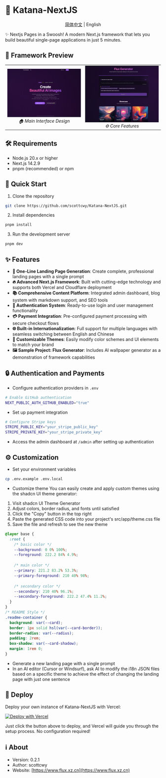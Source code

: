 # 🚀 Katana-NextJS

<div align="center">

[简体中文](./README.md) | English

</div>

✨ Nextjs Pages in a Swoosh! A modern Next.js framework that lets you build beautiful single-page applications in just 5 minutes.

## 🌟 Framework Preview

<div align="center">
  <table>
    <tr>
      <td align="center">
        <img src="preview.png" alt="Main Interface" width="400px" />
        <br />
        <em>🏠 Main Interface Design</em>
      </td>
      <td align="center">
        <img src="preview-generator.png" alt="Features" width="400px" />
        <br />
        <em>⚙️ Core Features</em>
      </td>
    </tr>
  </table>
</div>

## 🛠️ Requirements

- Node.js 20.x or higher
- Next.js 14.2.9
- pnpm (recommended) or npm

## 🚀 Quick Start

1. Clone the repository

```bash
git clone https://github.com/scottcwy/Katana-NextJS.git
```

2. Install dependencies

```bash
pnpm install
```

3. Run the development server

```bash
pnpm dev
```

## ✨ Features

- **📝 One-Line Landing Page Generation**: Create complete, professional landing pages with a single prompt
- **🔥 Advanced Next.js Framework**: Built with cutting-edge technology and supports both Vercel and Cloudflare deployment
- **📚 Comprehensive Content Platform**: Integrated admin dashboard, blog system with markdown support, and SEO tools
- **🔐 Authentication System**: Ready-to-use login and user management functionality
- **💳 Payment Integration**: Pre-configured payment processing with secure checkout flows
- **🌐 Built-in Internationalization**: Full support for multiple languages with seamless switching between English and Chinese
- **🎨 Customizable Themes**: Easily modify color schemes and UI elements to match your brand
- **🖼️ Sample Project: Flux Generator**: Includes AI wallpaper generator as a demonstration of framework capabilities

## 🔒 Authentication and Payments

- Configure authentication providers in `.env`

```bash
# Enable GitHub authentication
NEXT_PUBLIC_AUTH_GITHUB_ENABLED="true"
```

- Set up payment integration

```bash
# Configure Stripe keys
STRIPE_PUBLIC_KEY="your_stripe_public_key"
STRIPE_PRIVATE_KEY="your_stripe_private_key"
```

- Access the admin dashboard at `/admin` after setting up authentication

## ⚙️ Customization

- Set your environment variables

```bash
cp .env.example .env.local
```

- Customize theme
You can easily create and apply custom themes using the shadcn UI theme generator:

1. Visit shadcn UI Theme Generator
2. Adjust colors, border radius, and fonts until satisfied
3. Click the "Copy" button in the top right
4. Paste the generated CSS code into your project's src/app/theme.css file
5. Save the file and refresh to see the new theme


```css
@layer base {
  :root {
    /* basic color */
    --background: 0 0% 100%;
    --foreground: 222.2 84% 4.9%;
    
    /* main color */
    --primary: 221.2 83.2% 53.3%;
    --primary-foreground: 210 40% 98%;
    
    /* secondary color */
    --secondary: 210 40% 96.1%;
    --secondary-foreground: 222.2 47.4% 11.2%;
  }
}
/* README Style */
.readme-container {
  background: var(--card);
  border: 1px solid hsl(var(--card-border));
  border-radius: var(--radius);
  padding: 2rem;
  box-shadow: var(--card-shadow);
  margin: 1rem 0;
}
```
- Generate a new landing page with a single prompt
- In an AI editor (Cursor or Windsurf), ask AI to modify the i18n JSON files based on a specific theme to achieve the effect of changing the landing page with just one sentence

## 🚀 Deploy

Deploy your own instance of Katana-NextJS with Vercel:

[![Deploy with Vercel](https://vercel.com/button)](https://vercel.com/new/clone?repository-url=https%3A%2F%2Fgithub.com%2Fscottcwy%2FKatana-NextJS)

Just click the button above to deploy, and Vercel will guide you through the setup process. No configuration required!

## ℹ️ About

- Version: 0.2.1
- Author: scottcwy
- Website: [https://www.flux.xz.cn](https://www.flux.xz.cn)

